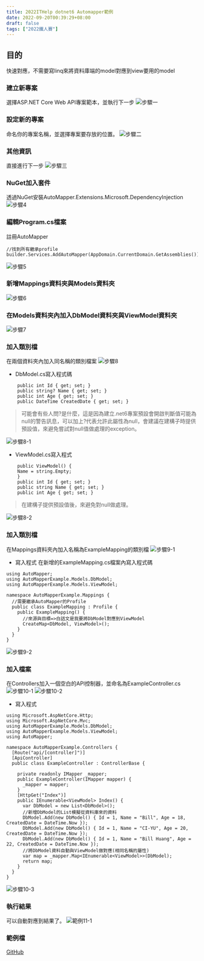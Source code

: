 ```yaml
---
title: 2022ITHelp dotnet6 Automapper範例
date: 2022-09-20T00:39:29+08:00
draft: false
tags: ["2022鐵人賽"]
---
```

## 目的
快速對應，不需要寫linq來將資料庫端的model對應到view要用的model


### 建立新專案
選擇ASP.NET Core Web API專案範本，並執行下一步
![步驟一](https://user-images.githubusercontent.com/19286751/143255617-9964a993-becd-414b-aba2-632e99dd985d.png)
### 設定新的專案
命名你的專案名稱，並選擇專案要存放的位置。
![步驟二](https://user-images.githubusercontent.com/19286751/150151645-46df6dfe-a981-4a46-8f2e-7143ada3f503.png)
### 其他資訊
直接進行下一步
![步驟三](https://user-images.githubusercontent.com/19286751/148767425-ef0c8469-3d95-4f86-87ca-1c47c5cd0791.png)
### NuGet加入套件
透過NuGet安裝AutoMapper.Extensions.Microsoft.DependencyInjection
![步驟4](https://user-images.githubusercontent.com/19286751/150152375-7e9590a3-155b-45c4-8f97-040c4feca36c.png)
### 編輯Program.cs檔案
註冊AutoMapper
```
//找到所有繼承profile
builder.Services.AddAutoMapper(AppDomain.CurrentDomain.GetAssemblies());
```
![步驟5](https://user-images.githubusercontent.com/19286751/150171450-fc1077d4-e27e-42a9-815f-e508f9c44186.png)
### 新增Mappings資料夾與Models資料夾
![步驟6](https://user-images.githubusercontent.com/19286751/150153595-fbf8e4a9-57b8-44e5-82a6-f1a7c439248d.png)
### 在Models資料夾內加入DbModel資料夾與ViewModel資料夾
![步驟7](https://user-images.githubusercontent.com/19286751/150154151-14c8f746-5550-4172-9580-ae3b0b7bc71b.png)
### 加入類別檔
在兩個資料夾內加入同名稱的類別檔案
![步驟8](https://user-images.githubusercontent.com/19286751/150154607-ff7ab43f-b2cc-47dd-beae-d00ba29c9117.png)
* DbModel.cs寫入程式碼
```
    public int Id { get; set; }
    public string? Name { get; set; }
    public int Age { get; set; }
    public DateTime CreatedDate { get; set; }
```
> 可能會有些人問?是什麼，這是因為建立.net6專案預設會開啟判斷值可能為null的警告訊息，可以加上?代表允許此屬性為null，會建議在建構子時提供預設值，來避免嘗試對null值做處理的exception。

![步驟8-1](https://user-images.githubusercontent.com/19286751/150158192-aafbf5cc-876d-4876-9806-c3a9bc32bddd.png)
* ViewModel.cs寫入程式
```
    public ViewModel() { 
    Name = string.Empty;
    }
    public int Id { get; set; }
    public string Name { get; set; }
    public int Age { get; set; }
```
> 在建構子提供預設值後，來避免對null做處理。

![步驟8-2](https://user-images.githubusercontent.com/19286751/150158960-eb7dc043-77e0-413a-bb74-f5abe1f7b8a4.png)
### 加入類別檔
在Mappings資料夾內加入名稱為ExampleMapping的類別檔
![步驟9-1](https://user-images.githubusercontent.com/19286751/150160741-668aa223-ce75-4079-96c8-e2cadb4ed921.png)
* 寫入程式
在新增的ExampleMapping.cs檔案內寫入程式碼
```
using AutoMapper;
using AutoMapperExample.Models.DbModel;
using AutoMapperExample.Models.ViewModel;

namespace AutoMapperExample.Mappings {
  //需要繼承AutoMapper的Profile
  public class ExampleMapping : Profile {
    public ExampleMapping() {
      //來源與目標=>白話文是我要將DbModel對應到ViewModel
      CreateMap<DbModel, ViewModel>();
    }
  }
}

```
![步驟9-2](https://user-images.githubusercontent.com/19286751/150163037-48cec3e2-d3ff-4a7f-b3ba-98ebbc0fc8e0.png)
### 加入檔案
在Controllers加入一個空白的API控制器，並命名為ExampleController.cs
![步驟10-1](https://user-images.githubusercontent.com/19286751/150167913-85b03450-b173-4ea4-82b0-9725d027c045.png)
![步驟10-2](https://user-images.githubusercontent.com/19286751/150168059-90a3f2e4-b18b-4b88-a009-f6e2b40916f7.png)
* 寫入程式
```
using Microsoft.AspNetCore.Http;
using Microsoft.AspNetCore.Mvc;
using AutoMapperExample.Models.DbModel;
using AutoMapperExample.Models.ViewModel;
using AutoMapper;

namespace AutoMapperExample.Controllers {
  [Route("api/[controller]")]
  [ApiController]
  public class ExampleController : ControllerBase {

    private readonly IMapper _mapper;
    public ExampleController(IMapper mapper) {
      _mapper = mapper;
    }
    [HttpGet("Index")]
    public IEnumerable<ViewModel> Index() {
      var DbModel = new List<DbModel>();
      //新增DbModel的List模擬從資料庫來的資料
      DbModel.Add(new DbModel() { Id = 1, Name = "Bill", Age = 18, CreatedDate = DateTime.Now });
      DbModel.Add(new DbModel() { Id = 1, Name = "CI-YU", Age = 20, CreatedDate = DateTime.Now });
      DbModel.Add(new DbModel() { Id = 1, Name = "Bill Huang", Age = 22, CreatedDate = DateTime.Now });
      //將DbModel資料自動與ViewModel做對應(相同名稱的屬性)
      var map = _mapper.Map<IEnumerable<ViewModel>>(DbModel);
      return map;
    }
  }
}
```
![步驟10-3](https://user-images.githubusercontent.com/19286751/150169646-ab71d0b2-5b68-4f22-9836-98a7d6c3f3c6.png)
### 執行結果
可以自動對應到結果了。
![範例11-1](https://user-images.githubusercontent.com/19286751/191064600-da8ad592-99df-40d4-9c76-6a1bda469ccb.png)
### 範例檔
[GitHub](https://github.com/CI-YU/2022-ITHelp/tree/main/AutoMapperExample)